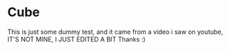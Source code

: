 # Cube
This is just some dummy test, and it came from a video i saw on youtube, IT'S NOT MINE, I JUST EDITED A BIT Thanks :)
